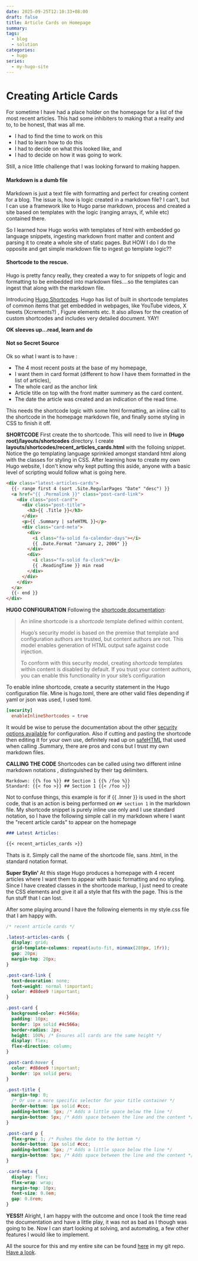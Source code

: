 ```yaml
---
date: 2025-09-25T12:10:33+08:00
draft: false
title: Article Cards on Homepage
summary:
tags:
  - blog
  - solution
categories:
  - hugo
series:
  - my-hugo-site
---
```


# Creating Article Cards

For sometime I have had a place holder on the homepage for a list of the most recent articles.  This had some inhibiters to making that a reality and to, to be honest, that was all me.  
- I had to find the time to work on this
- I had to learn how to do this
- I had to decide on what this looked like, and
- I had to decide on how it was going to work.

Still, a nice little challenge that I was looking forward to making happen.

#### Markdown is a dumb file

Markdown is just a text file with formatting and perfect for creating content for a blog.  The issue is, how is logic created in a markdown file?  I can't, but I can use a framework like  to Hugo parse markdown, process and created a site based on templates with the logic (ranging arrays, if, while etc) contained there. 

So I learned how Hugo works with templates of html with embedded go language snippets,  ingesting markdown front matter and content and parsing it to create a whole site of static pages.  But HOW I do I do the opposite and get simple markdown file to ingest go template logic??

#### Shortcode to the rescue.

Hugo is pretty fancy really,  they created a way to for snippets of logic and formatting to be embedded into markdown files....so the templates  can ingest that along with the markdown file.

Introducing [Hugo Shortcodes](https://gohugo.io/content-management/shortcodes/).  Hugo has list of built in shortcode templates of common items that get embedded in webpages, like YouTube videos, X tweets (Xcrements?) , Figure elements etc.  It also allows for the creation of custom shortcodes and includes very detailed document.  YAY!

**OK sleeves up...read, learn and do**

####  Not so Secret Source 

Ok so what I want is to have :
- The 4 most recent posts at the base of my homepage,
- I want them in card format (different to how I have them formatted in the list of articles),
- The whole card as the anchor link
- Article title on top with the front matter summery as the card content.
- The date the article was created and an indication of the read time.

This needs the shortcode logic with some html formatting, an inline call to the shortcode in the homepage markdown file, and finally some styling in CSS to finish it off.

**SHORTCODE**
First create the to shortcode.  This will need to live in  **(Hugo root)/layouts/shortcodes** directory. I create **layouts/shortcodes/recent_articles_cards.html** with the folloing snippet.  Notice the go templating language sprinkled amongst standard html along with the classes for styling in CSS.  After learning how to create my own Hugo website, I don't know why kept putting this aside, anyone with a basic level of scripting would follow what is going here. 

```html
<div class="latest-articles-cards">
  {{- range first 4 (sort .Site.RegularPages "Date" "desc") }}
  <a href="{{ .Permalink }}" class="post-card-link">
    <div class="post-card">
      <div class="post-title">
        <h3>{{ .Title }}</h3>
      </div>
      <p>{{ .Summary | safeHTML }}</p>
      <div class="card-meta">
        <div>
          <i class="fa-solid fa-calendar-days"></i>
          {{ .Date.Format "January 2, 2006" }}
        </div>
        <div>
          <i class="fa-solid fa-clock"></i>
          {{ .ReadingTime }} min read
        </div>
      </div>
    </div>
  </a>
  {{- end }}
</div>
```

**HUGO CONFIGURATION**
Following the [shortcode documentation](https://gohugo.io/content-management/shortcodes):
> An inline shortcode is a *shortcode* template defined within content.
> 
> Hugo’s security model is based on the premise that template and configuration authors are trusted, but content authors are not. This model enables generation of HTML output safe against code injection.
> 
> To conform with this security model, creating *shortcode* templates within content is disabled by default. If you trust your content authors, you can enable this functionality in your site’s configuration

To enable inline shortcode, create a security statement in the Hugo configuration file.  Mine is hugo.toml, there are other valid files depending if yaml or json was used,  I used toml.
```toml
[security]
  enableInlineShortcodes = true
```
It would be wise to peruse the documentation about the other [security options available](https://gohugo.io/configuration/security/) for configuration.  Also if cutting and pasting the shortcode then editing it for your own use, definitely read up on [safeHTML](https://gohugo.io/functions/safe/html/) that used when calling .Summary, there are pros and cons but I trust my own markdown files.

**CALLING THE CODE**
Shortcodes can be called using two different inline markdown notations , distinguished by their tag delimiters.
``` 
Markdown: {{% foo %}} ## Section 1 {{% /foo %}}
Standard: {{< foo >}} ## Section 1 {{< /foo >}}
```
Not to confuse things, this example is for if {{ .Inner }} is used in the short code, that is an action is being performed on `## section 1` in the markdown file.   My shortcode snippet is purely inline use only and I use standard notation, so I have the following simple call in my markdown where I want the "recent article cards" to appear on the homepage
```markdown
### Latest Articles:

{{< recent_articles_cards >}}
```
Thats is it.  Simply call the name of the shortcode file, sans .html, in the standard notation format.  

**Super Stylin'**
At this stage Hugo produces a homepage with 4 recent articles where I want them to appear with basic formatting and no styling.  Since I have created classes in the shortcode markup, I just need to create the CSS elements and give it all a style that fits with the page.  This is the fun stuff that I can lost.

After some playing around I have the following elements in my style.css file that I am happy with.
```css
/* recent article cards */

.latest-articles-cards {
  display: grid;
  grid-template-columns: repeat(auto-fit, minmax(280px, 1fr));
  gap: 20px;
  margin-top: 20px;
}

.post-card-link {
  text-decoration: none;
  font-weight: normal !important;
  color: #d8dee9 !important;
}

.post-card {
  background-color: #4c566a;
  padding: 10px;
  border: 1px solid #4c566a;
  border-radius: 2px;
  height: 100%; /* Ensures all cards are the same height */
  display: flex;
  flex-direction: column;
}

.post-card:hover {
  color: #d8dee9 !important;
  border: 1px solid peru;
}

.post-title {
  margin-top: 0;
  /* Or use a more specific selector for your title container */
  border-bottom: 1px solid #ccc;
  padding-bottom: 5px; /* Adds a little space below the line */
  margin-bottom: 5px; /* Adds space between the line and the content */
}

.post-card p {
  flex-grow: 1; /* Pushes the date to the bottom */
  border-bottom: 1px solid #ccc;
  padding-bottom: 5px; /* Adds a little space below the line */
  margin-bottom: 5px; /* Adds space between the line and the content */
}

.card-meta {
  display: flex;
  flex-wrap: wrap;
  margin-top: 10px;
  font-size: 0.8em;
  gap: 0.8rem;
}
```

**YESS!!**
Alright, I am happy with the outcome and once I took the time read the documentation and have a little play, it was not as bad as I though was going to be.  Now I can start looking at solving, and automating, a few other features I would like to implement.

All the source for this and my entire site can be found [here](https://github.com/mikewebbtech/mikewebbtech-hugo) in my git repo.  [Have a look](https://github.com/mikewebbtech/mikewebbtech-hugo/tree/main/layouts/shortcodes). 
